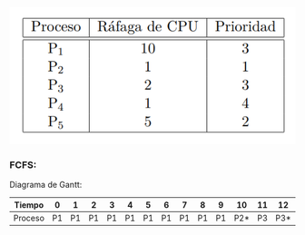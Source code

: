 ![alt text](img/image6.png)

### FCFS: 
Diagrama de Gantt:

| Tiempo   |  0 |  1 |  2 |  3 |  4 |  5 |  6 |  7 |  8 |  9 | 10 | 11 | 12 | 13 | 14 | 15 | 16 | 17 |
|----------|----|----|----|----|----|----|----|----|----|----|----|----|----|----|----|----|----|----|
| Proceso  | P1 | P1 | P1 | P1 | P1 | P1 | P1 | P1 | P1 | P1 | P2*| P3 | P3*| P4*| P5 | P5 | P5 | P5* |

